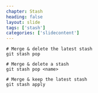 ```yaml
---
chapter: Stash
heading: false
layout: slide
tags: ['stash']
categories: ['slidecontent']
---
```


	# Merge & delete the latest stash
	git stash pop

	# Merge & delete a stash
	git stash pop <name>

	# Merge & keep the latest stash
	git stash apply